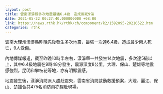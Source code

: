 ```yaml
---
layout: post
title: 雲南漾濞縣多次地震最強6.4級　造成兩死9傷
date: 2021-05-22 00:27:40.000000000 +08:00
link: https://news.rthk.hk/rthk/ch/component/k2/1592095-20210522.htm
categories: rthk
---
```


雲南大理州漾濞縣昨晚先後發生多次地震，最強一次達6.4級，造成最少兩人死亡，9人受傷。

內地傳媒報道，截至昨晚10時半左右，漾濞縣一共發生14次地震，多次達5級以上，其中6.4級地震在9時48分發生，震源深度8公里，大理、保山、楚雄等地震感強烈，昆明和攀枝花等地，亦有明顯震感。

地震發生後，漾濞消防派人趕赴震央，雲南省消防啟動救援預案，大理、麗江、保山、楚雄合共475名消防員亦趕赴現場。
